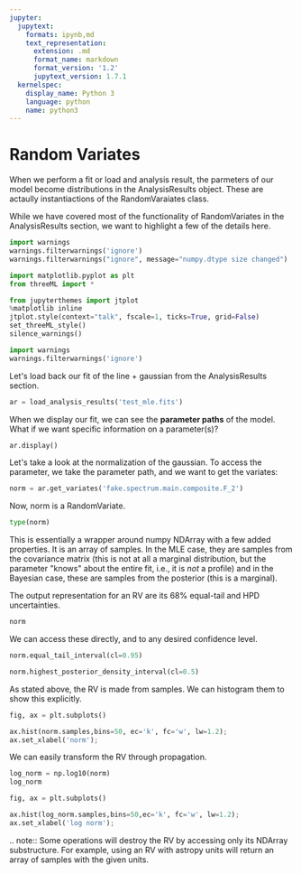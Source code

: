 ```yaml
---
jupyter:
  jupytext:
    formats: ipynb,md
    text_representation:
      extension: .md
      format_name: markdown
      format_version: '1.2'
      jupytext_version: 1.7.1
  kernelspec:
    display_name: Python 3
    language: python
    name: python3
---
```


# Random Variates

When we perform a fit or load and analysis result, the parmeters of our model become distributions in the AnalysisResults object. These are actaully instantiactions of the RandomVaraiates class. 

While we have covered most of the functionality of RandomVariates in the AnalysisResults section, we want to highlight a few of the details here.


```python nbsphinx="hidden"
import warnings
warnings.filterwarnings('ignore')
warnings.filterwarnings("ignore", message="numpy.dtype size changed")
```



```python
import matplotlib.pyplot as plt
from threeML import *
```

```python nbsphinx="hidden"
from jupyterthemes import jtplot
%matplotlib inline
jtplot.style(context="talk", fscale=1, ticks=True, grid=False)
set_threeML_style()
silence_warnings()

import warnings
warnings.filterwarnings('ignore')
```

Let's load back our fit of the line + gaussian from the AnalysisResults section.

```python
ar = load_analysis_results('test_mle.fits')
```

When we display our fit, we can see the **parameter paths** of the model. What if we want specific information on a parameter(s)?

```python
ar.display()
```

Let's take a look at the normalization of the gaussian. To access the parameter, we take the parameter path, and we want to get the variates:

```python
norm = ar.get_variates('fake.spectrum.main.composite.F_2')
```

Now, norm is a RandomVariate.

```python
type(norm)
```

This is essentially a wrapper around numpy NDArray with a few added properties. It is an array of samples. In the MLE case, they are samples from the covariance matrix (this is not at all a marginal distribution, but the parameter "knows" about the entire fit, i.e., it is *not* a profile) and in the Bayesian case, these are samples from the posterior (this is a marginal).

The output representation for an RV are its 68% equal-tail and HPD uncertainties.

```python
norm
```

We can access these directly, and to any desired confidence level.

```python
norm.equal_tail_interval(cl=0.95)
```

```python
norm.highest_posterior_density_interval(cl=0.5)
```

As stated above, the RV is made from samples. We can histogram them to show this explicitly.

```python tags=["nbsphinx-thumbnail"]
fig, ax = plt.subplots()

ax.hist(norm.samples,bins=50, ec='k', fc='w', lw=1.2);
ax.set_xlabel('norm');
```

We can easily transform the RV through propagation.

```python
log_norm = np.log10(norm)
log_norm
```

```python
fig, ax = plt.subplots()

ax.hist(log_norm.samples,bins=50,ec='k', fc='w', lw=1.2);
ax.set_xlabel('log norm');
```

<!-- #raw -->
.. note::
    Some operations will destroy the RV by accessing only its NDArray substructure. For example, using an RV with astropy units will return an array of samples with the given units. 
<!-- #endraw -->
